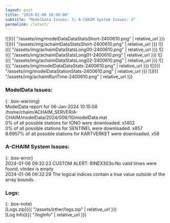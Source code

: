 ```yaml
---
layout: post
title: "2024-01-06 10:00:00"
subtitle: "ModelData Issues: 3; A-CHAIM System Issues: 2"
permalink: /latest/
---
```


![]({{ "/assets/img/modelDataDataStatsShort-2400610.png" | relative_url }})
![]({{ "/assets/img/achaimDataStatsShort-2400610.png" | relative_url }})
![]({{ "/assets/img/achaimDataStatsLong00-2400610.png" | relative_url }})
![]({{ "/assets/img/achaimDataStatsLong01-2400610.png" | relative_url }})
![]({{ "/assets/img/achaimDataStatsLong02-2400610.png" | relative_url }})
![]({{ "/assets/img/modelDataDataStats-2400610.png" | relative_url }})
![]({{ "/assets/img/modelDataStationStats-2400610.png" | relative_url }})
![]({{ "/assets/img/achaimRunTime-2400610.png" | relative_url }})


### ModelData Issues:  
  
{: .box-warning}  
 ModelData report for 06-Jan-2024 10:15:08   
 /home/chaim/ACHAIM_SERVER/A-CHAIM/modelData/2024/006/10/modelData.mat   
 0% of all possible stations for IONO were downloaded. x1402   
 0% of all possible stations for SENTINEL were downloaded. x857   
 8.6957% of all possible stations for KARTVERKET were downloaded. x58   
  
### A-CHAIM System Issues:  
  
{: .box-error}  
2024-01-06 09:32:23 CUSTOM ALERT: RINEX303o:No valid times were found, vIndex is empty  
2024-01-06 09:32:29 The logical indices contain a true value outside of the array bounds.  

### Logs:  
  
{: .box-note}  
[Logs.zip]({{ "/assets/other/logs.zip" | relative_url }})  
[Log Info]({{ "/logInfo" | relative_url }})  
